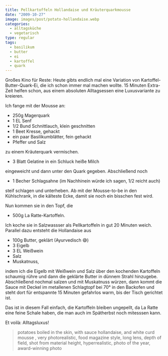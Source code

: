```yaml
---
title: Pellkartoffeln Hollandaise und Kräuterquarkmousse
date: "2009-10-27"
image: images/post/potato-hollandaise.webp
categories: 
  - alltagsküche
  - vegetarisch
type: regular
tags: 
  - basilikum
  - butter
  - ei
  - kartoffel
  - quark
---
```


Großes Kino für Reste: Heute gibts endlich mal eine Variation von Kartoffel-Butter-Quark-Ei, die ich schon immer mal machen wollte. 15 Minuten Extra-Zeit helfen schon, aus einem absoluten Alltagsessen eine Luxusvariante zu kreieren.

Ich fange mit der Mousse an:

* 250g Magerquark
* 1 EL Senf 
* 1/2 Bund Schnittlauch, klein geschnitten 
* 1 Beet Kresse, gehackt 
* ein paar Basilikumblätter, fein gehackt 
* Pfeffer und Salz

zu einem Kräuterquark vermischen.

* 3 Blatt Gelatine in ein Schluck heiße Milch

eingeweicht und dann unter den Quark gegeben. Abschließend noch

* 1 Becher Schlagsahne (im Nachhinein würde ich sagen, 1/2 reicht auch)

steif schlagen und unterheben. Ab mit der Mousse-to-be in den Kühlschrank, in die kälteste Ecke, damit sie noch ein bisschen fest wird.

Nun kommen sie in den Topf, die

* 500g La Ratte-Kartoffeln.

Ich koche sie in Salzwassser als Pellkartoffeln in gut 20 Minuten weich. Parallel dazu entsteht die Hollandaise aus

* 100g Butter, geklärt (Ayurvedisch 😅)
* 3 Eigelb
* 3 EL Weißwein
* Salz
* Muskatnuss,

indem ich die Eigelb mit Weißwein und Salz über den kochenden Kartoffeln schaumig rühre und dann die geklärte Butter in dünnem Strahl hinzugebe. Abschließend nochmal salzen und mit Muskatnuss würzen, dann kommt die Sauce mit Deckel im metallenen Schlagtopf bei 70° in den Backofen und steht dort für entspannte 15 Minuten gefahrlos warm, bis der Tisch gerichtet ist.

Das ist in diesem Fall einfach, die Kartoffeln bleiben ungepellt, da La Ratte eine feine Schale haben, die man auch im Spätherbst noch mitesssen kann.

Et voilà: Alltagsluxus!

> potatoes boiled in the skin, with sauce hollandaise, and white curd mousse , very photorealistic, food magazine style, long lens, depth of field, shot from material height, hyperrealistic, photo of the year, award-winning photo 

